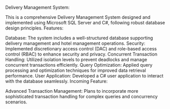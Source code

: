 Delivery Management System:

This is a comprehensive Delivery Management System designed and implemented using Microsoft SQL Server and C#, following robust database design principles.
Features:

Database: The system includes a well-structured database supporting delivery management and hotel management operations.
Security: Implemented discretionary access control (DAC) and role-based access control (RBAC) to enhance security and privacy.
Concurrent Transaction Handling: Utilized isolation levels to prevent deadlocks and manage concurrent transactions efficiently.
Query Optimization: Applied query processing and optimization techniques for improved data retrieval performance.
User Application: Developed a C# user application to interact with the database seamlessly.
Incoming Feature:

Advanced Transaction Management: Plans to incorporate more sophisticated transaction handling for complex queries and concurrency scenarios.

